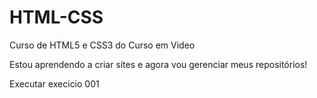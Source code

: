 # HTML-CSS
Curso de HTML5 e CSS3 do Curso em Video


Estou aprendendo a criar sites e agora vou gerenciar meus repositórios!

<a heft="https://otavioclaudio.github.io/HTML-CSS/exercicios/ex001/index.html">Executar execicio 001</a>